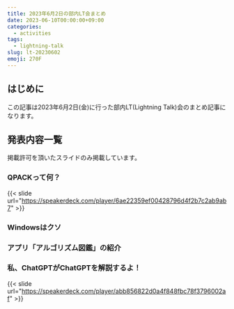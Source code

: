 ```yaml
---
title: 2023年6月2日の部内LT会まとめ
date: 2023-06-10T00:00:00+09:00
categories:
  - activities
tags:
  - lightning-talk
slug: lt-20230602
emoji: 270F
---
```


## はじめに

この記事は2023年6月2日(金)に行った部内LT(Lightning Talk)会のまとめ記事になります。

## 発表内容一覧

掲載許可を頂いたスライドのみ掲載しています。

### QPACKって何？

{{< slide url="https://speakerdeck.com/player/6ae22359ef00428796d4f2b7c2ab9ab7" >}}

### Windowsはクソ

### アプリ「アルゴリズム図鑑」の紹介

### 私、ChatGPTがChatGPTを解説するよ！

{{< slide url="https://speakerdeck.com/player/abb856822d0a4f848fbc78f3796002af" >}}
